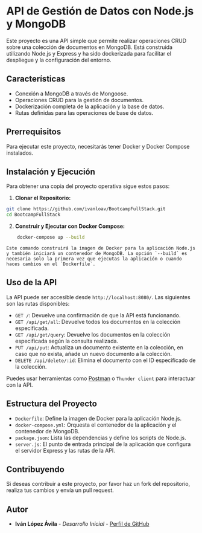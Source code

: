 # API de Gestión de Datos con Node.js y MongoDB

Este proyecto es una API simple que permite realizar operaciones CRUD sobre una colección de documentos en MongoDB. Está construida utilizando Node.js y Express y ha sido dockerizada para facilitar el despliegue y la configuración del entorno.

## Características

- Conexión a MongoDB a través de Mongoose.
- Operaciones CRUD para la gestión de documentos.
- Dockerización completa de la aplicación y la base de datos.
- Rutas definidas para las operaciones de base de datos.

## Prerrequisitos

Para ejecutar este proyecto, necesitarás tener Docker y Docker Compose instalados.

## Instalación y Ejecución

Para obtener una copia del proyecto operativa sigue estos pasos:

1. **Clonar el Repositorio:**

```bash
git clone https://github.com/ivanloav/BootcampFullStack.git
cd BootcampFullStack
```

2. **Construir y Ejecutar con Docker Compose:**

```bash
    docker-compose up --build
```

    Este comando construirá la imagen de Docker para la aplicación Node.js y también iniciará un contenedor de MongoDB. La opción `--build` es necesaria solo la primera vez que ejecutas la aplicación o cuando haces cambios en el `Dockerfile`.

## Uso de la API

La API puede ser accesible desde `http://localhost:8080/`. Las siguientes son las rutas disponibles:

- `GET /`: Devuelve una confirmación de que la API está funcionando.
- `GET /api/get/all`: Devuelve todos los documentos en la colección especificada.
- `GET /api/get/query`: Devuelve los documentos en la colección especificada según la consulta realizada.
- `PUT /api/put`: Actualiza un documento existente en la colección, en caso que no exista, añade un nuevo documento a la colección.
- `DELETE /api/delete/:id`: Elimina el documento con el ID especificado de la colección.

Puedes usar herramientas como [Postman](https://www.postman.com/) o `Thunder client` para interactuar con la API.

## Estructura del Proyecto

- `Dockerfile`: Define la imagen de Docker para la aplicación Node.js.
- `docker-compose.yml`: Orquesta el contenedor de la aplicación y el contenedor de MongoDB.
- `package.json`: Lista las dependencias y define los scripts de Node.js.
- `server.js`: El punto de entrada principal de la aplicación que configura el servidor Express y las rutas de la API.

## Contribuyendo

Si deseas contribuir a este proyecto, por favor haz un fork del repositorio, realiza tus cambios y envía un pull request.

## Autor

* **Iván López Ávila** - *Desarrollo Inicial* - [Perfil de GitHub](https://github.com/ivanloav/)
